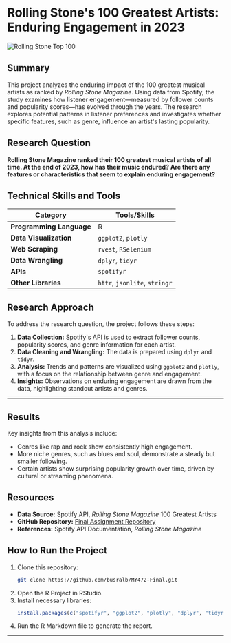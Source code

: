 

# Rolling Stone's 100 Greatest Artists: Enduring Engagement in 2023


![Rolling Stone Top 100](https://i.ytimg.com/vi/pFzKLhqIgFA/maxresdefault.jpg)


## Summary

This project analyzes the enduring impact of the 100 greatest musical artists as ranked by *Rolling Stone Magazine*. Using data from Spotify, the study examines how listener engagement—measured by follower counts and popularity scores—has evolved through the years. The research explores potential patterns in listener preferences and investigates whether specific features, such as genre, influence an artist's lasting popularity.

## Research Question

**Rolling Stone Magazine ranked their 100 greatest musical artists of all time. At the end of 2023, how has their music endured? Are there any features or characteristics that seem to explain enduring engagement?**



## Technical Skills and Tools

| **Category**             | **Tools/Skills**       |
|---------------------------|------------------------|
| **Programming Language**  | R                      |
| **Data Visualization**    | `ggplot2`, `plotly`    |
| **Web Scraping**          | `rvest`, `RSelenium`   |
| **Data Wrangling**        | `dplyr`, `tidyr`       |
| **APIs**                  | `spotifyr`            |
| **Other Libraries**       | `httr`, `jsonlite`, `stringr` |

## Research Approach

To address the research question, the project follows these steps:
1. **Data Collection:** Spotify's API is used to extract follower counts, popularity scores, and genre information for each artist.
2. **Data Cleaning and Wrangling:** The data is prepared using `dplyr` and `tidyr`.
3. **Analysis:** Trends and patterns are visualized using `ggplot2` and `plotly`, with a focus on the relationship between genre and engagement.
4. **Insights:** Observations on enduring engagement are drawn from the data, highlighting standout artists and genres.

---
## Results

Key insights from this analysis include:
- Genres like rap and rock show consistently high engagement.
- More niche genres, such as blues and soul, demonstrate a steady but smaller following.
- Certain artists show surprising popularity growth over time, driven by cultural or streaming phenomena.

## Resources

- **Data Source:** Spotify API, *Rolling Stone Magazine* 100 Greatest Artists
- **GitHub Repository:** [Final Assignment Repository](https://github.com/busralb/MY472-Final.git)
- **References:** Spotify API Documentation, *Rolling Stone Magazine*

## How to Run the Project

1. Clone this repository:
   ```bash
   git clone https://github.com/busralb/MY472-Final.git
   ```
2. Open the R Project in RStudio.
3. Install necessary libraries:
   ```R
   install.packages(c("spotifyr", "ggplot2", "plotly", "dplyr", "tidyr", "rvest", "RSelenium", "httr", "jsonlite", "stringr"))
   ```
4. Run the R Markdown file to generate the report.

---
